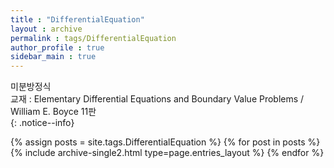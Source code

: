 ```yaml
---
title : "DifferentialEquation"
layout : archive
permalink : tags/DifferentialEquation
author_profile : true
sidebar_main : true
---
```


미분방정식  
교재 : Elementary Differential Equations and Boundary Value Problems / William E. Boyce 11판  
{: .notice--info}

{% assign posts = site.tags.DifferentialEquation %}
{% for post in posts %} {% include archive-single2.html type=page.entries_layout %} {% endfor %}